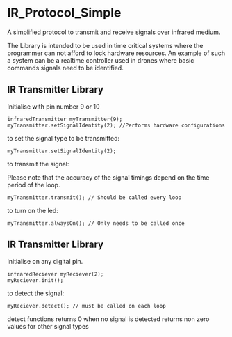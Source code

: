 # IR_Protocol_Simple
A simplified protocol to transmit and receive signals over infrared medium. 

The Library is intended to be used in time critical systems where the programmer can not afford to lock hardware resources. 
An example of such a system can be a realtime controller used in drones where basic commands signals need to be identified.

## IR Transmitter Library

Initialise with pin number 9 or 10
```
infraredTransmitter myTransmitter(9);
myTransmitter.setSignalIdentity(2); //Performs hardware configurations
```
to set the signal type to be transmitted:
```
myTransmitter.setSignalIdentity(2);
```
to transmit the signal:

Please note that the accuracy of the signal timings depend on the time period of the loop. 
```
myTransmitter.transmit(); // Should be called every loop
```
to turn on the led:
```
myTransmitter.alwaysOn(); // Only needs to be called once
```
## IR Transmitter Library

Initialise on any digital pin.
```
infraredReciever myReciever(2);
myReciever.init();
```
to detect the signal:
```
myReciever.detect(); // must be called on each loop
```
detect functions returns 0 when no signal is detected
returns non zero values for other signal types



